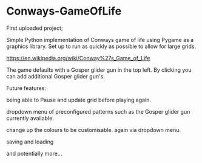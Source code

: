 # Conways-GameOfLife

First uploaded project;

Simple Python implementation of Conways game of life using Pygame as a graphics library. Set up to run as quickly as possible to allow for large grids. 

https://en.wikipedia.org/wiki/Conway%27s_Game_of_Life

The game defaults with a Gosper glider gun in the top left. By clicking you can add additional Gosper glider gun's.


Future features:

being able to Pause and update grid before playing again.

dropdown menu of preconfigured patterns such as the Gosper glider gun currently available.

change up the colours to be customisable. again via dropdown menu.

saving and loading

and potentially more...
